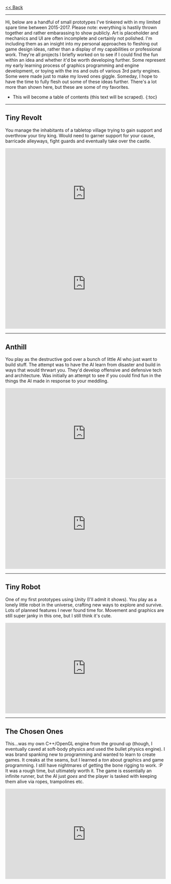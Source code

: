 [<< Back](https://stickandbindlegames.github.io)

----

Hi, below are a handful of small prototypes I've tinkered with in my limited spare time between 2015-2017. Please note: everything is hastily thrown together and rather embarassing to show publicly. Art is placeholder and mechanics and UI are often incomplete and certainly not polished. I'm including them as an insight into my personal approaches to fleshing out game design ideas, rather than a display of my capabilities or professional work. They're all projects I briefly worked on to see if I could find the fun within an idea and whether it'd be worth developing further. Some represent my early learning process of graphics programming and engine development, or toying with the ins and outs of various 3rd party engines. Some were made just to make my loved ones giggle. Someday, I hope to have the time to fully flesh out some of these ideas further. There's a lot more than shown here, but these are some of my favorites.

* This will become a table of contents (this text will be scraped).
{:toc}

----

## Tiny Revolt
You manage the inhabitants of a tabletop village trying to gain support and overthrow your tiny king. Would need to garner support for your cause, barricade alleyways, fight guards and eventually take over the castle.

<div style="position:relative;height:0;padding-bottom:56.21%"><iframe src="https://www.youtube.com/embed/v7Fllky0hgc?ecver=2" style="position:absolute;width:100%;height:100%;left:0" width="641" height="360" frameborder="0" gesture="media" allow="encrypted-media" allowfullscreen></iframe></div>

<div style="position:relative;height:0;padding-bottom:56.21%"><iframe src="https://www.youtube.com/embed/5JtLZC8SfL4?ecver=2" style="position:absolute;width:100%;height:100%;left:0" width="641" height="360" frameborder="0" gesture="media" allow="encrypted-media" allowfullscreen></iframe></div>

----

## Anthill
You play as the destructive god over a bunch of little AI who just want to build stuff. The attempt was to have the AI learn from disaster and build in ways that would thrwart you. They'd develop offensive and defensive tech and architecture. Was initially an attempt to see if you could find fun in the things the AI made in response to your meddling.

<div style="position:relative;height:0;padding-bottom:56.21%"><iframe src="https://www.youtube.com/embed/JDhp9ortYd4?ecver=2" style="position:absolute;width:100%;height:100%;left:0" width="641" height="360" frameborder="0" gesture="media" allow="encrypted-media" allowfullscreen></iframe></div>

<div style="position:relative;height:0;padding-bottom:56.21%"><iframe src="https://www.youtube.com/embed/Am1t-ZXsLsI?ecver=2" style="position:absolute;width:100%;height:100%;left:0" width="641" height="360" frameborder="0" gesture="media" allow="encrypted-media" allowfullscreen></iframe></div>

----

## Tiny Robot
One of my first prototypes using Unity (I'll admit it shows). You play as a lonely little robot in the universe, crafting new ways to explore and survive. Lots of planned features I never found time for. Movement and graphics are still super janky in this one, but I still think it's cute.

<div style="position:relative;height:0;padding-bottom:56.25%"><iframe src="https://www.youtube.com/embed/BjCHqA6QAdE?ecver=2" style="position:absolute;width:100%;height:100%;left:0" width="640" height="360" frameborder="0" gesture="media" allow="encrypted-media" allowfullscreen></iframe></div>

----

## The Chosen Ones
This...was my own C++/OpenGL engine from the ground up (though, I eventually caved at soft-body physics and used the bullet physics engine). I was brand spanking new to programming and wanted to learn to create games. It creaks at the seams, but I learned a _ton_ about graphics and game programming. I still have nightmares of getting the bone rigging to work. :P  It was a rough time, but ultimately worth it. The game is essentially an infinite runner, but the AI just _goes_ and the player is tasked with keeping them alive via ropes, trampolines etc.


<div style="position:relative;height:0;padding-bottom:56.21%"><iframe src="https://www.youtube.com/embed/SDuLBvNKy3k?ecver=2" style="position:absolute;width:100%;height:100%;left:0" width="640" height="360" frameborder="0" gesture="media" allow="encrypted-media" allowfullscreen></iframe></div>
